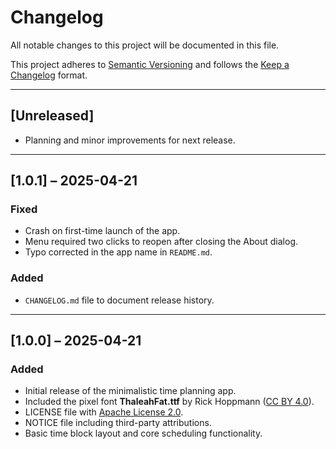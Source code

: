 # Changelog

All notable changes to this project will be documented in this file.

This project adheres to [Semantic Versioning](https://semver.org/) and follows the [Keep a Changelog](https://keepachangelog.com/en/1.0.0/) format.

---

## [Unreleased]
- Planning and minor improvements for next release.

---

## [1.0.1] – 2025-04-21
### Fixed
- Crash on first-time launch of the app.
- Menu required two clicks to reopen after closing the About dialog.
- Typo corrected in the app name in `README.md`.

### Added
- `CHANGELOG.md` file to document release history.

---

## [1.0.0] – 2025-04-21
### Added
- Initial release of the minimalistic time planning app.
- Included the pixel font **ThaleahFat.ttf** by Rick Hoppmann ([CC BY 4.0](https://creativecommons.org/licenses/by/4.0/)).
- LICENSE file with [Apache License 2.0](https://www.apache.org/licenses/LICENSE-2.0).
- NOTICE file including third-party attributions.
- Basic time block layout and core scheduling functionality.

